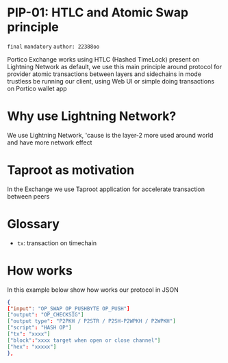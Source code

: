 # PIP-01: HTLC and Atomic Swap principle

`final` `mandatory` `author: 22388oo`

Portico Exchange works using HTLC (Hashed TimeLock) present on Lightning Network as default, we use this main principle around protocol for provider atomic transactions between layers and sidechains in mode trustless be running our client, using Web UI or simple doing transactions on Portico wallet app

# Why use Lightning Network?

We use Lightning Network, 'cause is the layer-2 more used around world and have more network effect

# Taproot as motivation

In the Exchange we use Taproot application for accelerate transaction between peers

# Glossary

- `tx`: transaction on timechain

# How works

In this example below show how works our protocol in JSON

``` json
{
["input": "OP_SWAP OP_PUSHBYTE OP_PUSH"]
["output": "OP_CHECKSIG"] 
["output type": "P2PKH / P2STR / P2SH-P2WPKH / P2WPKH"]
["script": "HASH OP"]
["tx": "xxxx"]
["block":"xxxx target when open or close channel"]
["hex": "xxxxx"]
},

